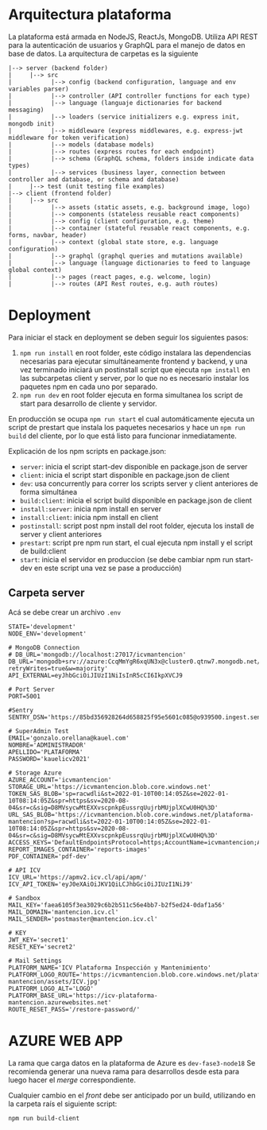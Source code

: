 # Arquitectura plataforma

La plataforma está armada en NodeJS, ReactJs, MongoDB. Utiliza API REST para la autenticación de usuarios y GraphQL para el manejo de datos en base  de datos. La arquitectura de carpetas es la siguiente

```
|--> server (backend folder)  
|     |--> src  
|           |--> config (backend configuration, language and env variables parser)  
|           |--> controller (API controller functions for each type)  
|           |--> language (languaje dictionaries for backend messaging)  
|           |--> loaders (service initializers e.g. express init, mongodb init)  
|           |--> middleware (express middlewares, e.g. express-jwt middleware for token verification)  
|           |--> models (database models)  
|           |--> routes (express routes for each endpoint)  
|           |--> schema (GraphQL schema, folders inside indicate data types)  
|           |--> services (business layer, connection between controller and database, or schema and database)  
|     |--> test (unit testing file examples)  
|--> client (frontend folder)  
|     |--> src  
|           |--> assets (static assets, e.g. background image, logo)    
|           |--> components (stateless reusable react components)    
|           |--> config (client configuration, e.g. theme)    
|           |--> container (stateful reusable react components, e.g. forms, navbar, header)    
|           |--> context (global state store, e.g. language configuration)    
|           |--> graphql (graphql queries and mutations available)    
|           |--> language (language dictionaries to feed to language global context)    
|           |--> pages (react pages, e.g. welcome, login)    
|           |--> routes (API Rest routes, e.g. auth routes) 
```

# Deployment

Para iniciar el stack en deployment se deben seguir los siguientes pasos:

1. ```npm run install``` en root folder, este código instalara las dependencias necesarias para ejecutar simultáneamente frontend y backend, y una vez terminado iniciará un postinstall script que ejecuta ```npm install``` en las subcarpetas client y server, por lo que no es necesario instalar los paquetes npm en cada uno por separado.
2. ```npm run dev``` en root folder ejecuta en forma simultanea los script de start para desarrollo de cliente y servidor.

En producción se ocupa ```npm run start``` el cual automáticamente ejecuta un script de prestart que instala los paquetes necesarios y hace un ```npm run build``` del cliente, por lo que está listo para funcionar inmediatamente.

Explicación de los npm scripts en package.json:

- ```server```: inicia el script start-dev disponible en package.json de server
- ```client```: inicia el script start disponible en package.json de client
- ```dev```: usa concurrently para correr los scripts server y client anteriores de forma simultánea
- ```build:client```: inicia el script build disponible en package.json de client
- ```install:server```: inicia npm install en server
- ```install:client```: inicia npm install en client
- ```postinstall```: script post npm install del root folder, ejecuta los install de server y client anteriores
- ```prestart```: script pre npm run start, el cual ejecuta npm install y el script de build:client
- ```start```: inicia el servidor en produccion (se debe cambiar npm run start-dev en este script una vez se pase a producción)

## Carpeta server

Acá se debe crear un archivo ```.env```

```
STATE='development'
NODE_ENV='development'

# MongoDB Connection
# DB_URL='mongodb://localhost:27017/icvmantencion'  
DB_URL='mongodb+srv://azure:CcqMmYgR6xqUN3x@cluster0.qtnw7.mongodb.net/mantencion?retryWrites=true&w=majority'
API_EXTERNAL=eyJhbGciOiJIUzI1NiIsInR5cCI6IkpXVCJ9

# Port Server
PORT=5001

#Sentry
SENTRY_DSN='https://85bd356928264d658825f95e5601c085@o939500.ingest.sentry.io/6390186'

# SuperAdmin Test
EMAIL='gonzalo.orellana@kauel.com'
NOMBRE='ADMINISTRADOR'
APELLIDO='PLATAFORMA'
PASSWORD='kauelicv2021'

# Storage Azure
AZURE_ACCOUNT='icvmantencion'
STORAGE_URL='https://icvmantencion.blob.core.windows.net'
TOKEN_SAS_BLOB='sp=racwdli&st=2022-01-10T00:14:05Z&se=2022-01-10T08:14:05Z&spr=https&sv=2020-08-04&sr=c&sig=D8MVsycwMtEXXvscpnkpEussrqUujrbMUjplXCwU0HQ%3D'
URL_SAS_BLOB='https://icvmantencion.blob.core.windows.net/plataforma-mantencion?sp=racwdli&st=2022-01-10T00:14:05Z&se=2022-01-10T08:14:05Z&spr=https&sv=2020-08-04&sr=c&sig=D8MVsycwMtEXXvscpnkpEussrqUujrbMUjplXCwU0HQ%3D'
ACCESS_KEYS='DefaultEndpointsProtocol=https;AccountName=icvmantencion;AccountKey=cz+hJzm3PrM0bYun7IU1OjlFJH7xrHcrgqtI4pGxPBmyT0PEl/+fc+o32YKZRzYt68H/zrTFKJ3HyY+zk9eC0A==;EndpointSuffix=core.windows.net'
REPORT_IMAGES_CONTAINER='reports-images'
PDF_CONTAINER='pdf-dev'

# API ICV
ICV_URL='https://apmv2.icv.cl/api/apm/'
ICV_API_TOKEN='eyJ0eXAiOiJKV1QiLCJhbGciOiJIUzI1NiJ9'

# Sandbox
MAIL_KEY='faea6105f3ea3029c6b2b511c56e4bb7-b2f5ed24-0daf1a56'
MAIL_DOMAIN='mantencion.icv.cl'
MAIL_SENDER='postmaster@mantencion.icv.cl'

# KEY
JWT_KEY='secret1'
RESET_KEY='secret2'

# Mail Settings
PLATFORM_NAME='ICV Plataforma Inspección y Mantenimiento'
PLATFORM_LOGO_ROUTE='https://icvmantencion.blob.core.windows.net/plataforma-mantencion/assets/ICV.jpg'
PLATFORM_LOGO_ALT='LOGO'
PLATFORM_BASE_URL='https://icv-plataforma-mantencion.azurewebsites.net'
ROUTE_RESET_PASS='/restore-password/'

```

# AZURE WEB APP

La rama que carga datos en la plataforma de Azure es ```dev-fase3-node18```
Se recomienda generar una nueva rama para desarrollos desde esta para luego hacer el *merge* correspondiente.

Cualquier cambio en el *front* debe ser anticipado por un build, utilizando en la carpeta raís el siguiente script:

```
npm run build-client
```